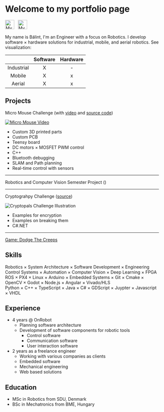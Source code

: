 # Welcome to my portfolio page

[<img src="https://github.githubassets.com/favicons/favicon.png" alt="My repositories" width="30"/>](https://github.com/balintmaci?tab=repositories)
&nbsp;
[<img src="https://static-exp1.licdn.com/sc/h/al2o9zrvru7aqj8e1x2rzsrca" alt="My LinkedIn" width="30"/>](https://www.linkedin.com/in/balintbarna/)

My name is Bálint, I'm an Engineer with a focus on Robotics. I develop software × hardware solutions for industrial, mobile, and aerial robotics. See visualization:

&nbsp; | Software | Hardware
:-:|:-:|:-:
Industrial | X | -
Mobile | X | x
Aerial | X | x


## Projects

Micro Mouse Challenge (with [video](https://www.youtube.com/watch?v=AxU2bBOCruU) and [source code](https://github.com/balintmaci/Micro-Mouse-Competition))

[![Micro Mouse Video](https://img.youtube.com/vi/AxU2bBOCruU/0.jpg)](https://www.youtube.com/watch?v=AxU2bBOCruU)

- Custom 3D printed parts
- Custom PCB
- Teensy board
- DC motors × MOSFET PWM control
- C++
- Bluetooth debugging
- SLAM and Path planning
- Real-time control with sensors

---

Robotics and Computer Vision Semester Project ([]())

---

Cryptograhpy Challenge ([source](https://github.com/balintmaci/Cryptography-Challenge))

![Cryptopals Challenge Illustration](https://laconicwolf.com/wp-content/uploads/2018/05/cryptopals_challenge_6_001.png)

- Examples for encryption
- Examples on breaking them
- C#.NET

---

[Game: Dodge The Creeps](DodgeTheCreeps/DodgeTheCreeps.html)

## Skills

Robotics × System Architecture × Software Development × Engineering  
Control Systems × Automation × Computer Vision × Deep Learning × FPGA  
ROS × PX4 × Linux × Arduino × Embedded Systems × Git × Cmake × OpenCV × Godot × Node.js × Angular × Vivado/HLS  
Python × C++ × TypeScript × Java × C# × GDScript × Juypter × Javascript × VHDL

## Experience

- 4 years @ OnRobot
  - Planning software architecture
  - Development of software components for robotic tools
    - Control software
    - Communication software
    - User interaction software
- 2 years as a freelance engineer
  - Working with various companies as clients
  - Embedded software
  - Mechanical engineering
  - Web based solutions

## Education

- MSc in Robotics from SDU, Denmark
- BSc in Mechatronics from BME, Hungary
